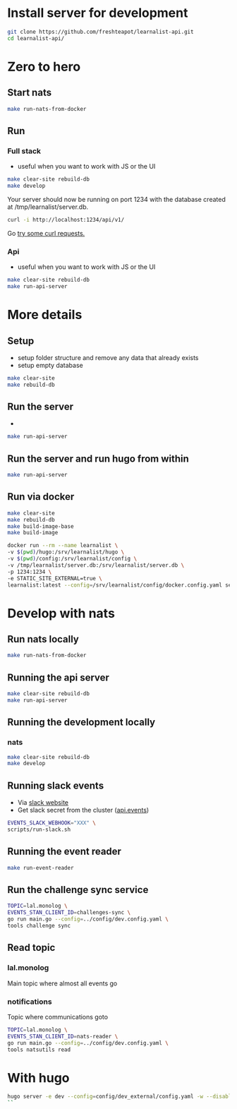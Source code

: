 # Install server for development

```sh
git clone https://github.com/freshteapot/learnalist-api.git
cd learnalist-api/
```

# Zero to hero
## Start nats
```sh
make run-nats-from-docker
```

## Run
### Full stack
- useful when you want to work with JS or the UI

```sh
make clear-site rebuild-db
make develop
```

Your server should now be running on port 1234 with the database created at /tmp/learnalist/server.db.

```sh
curl -i http://localhost:1234/api/v1/
```

Go [try some curl requests.](./play.along.md)



### Api
- useful when you want to work with JS or the UI

```sh
make clear-site rebuild-db
make run-api-server
```

# More details

## Setup
- setup folder structure and remove any data that already exists
- setup empty database

```sh
make clear-site
make rebuild-db
```

##  Run the server
-
```sh
make run-api-server
```

## Run the server and run hugo from within
```sh
make run-api-server
```

## Run via docker
```sh
make clear-site
make rebuild-db
make build-image-base
make build-image
```

```sh
docker run --rm --name learnalist \
-v $(pwd)/hugo:/srv/learnalist/hugo \
-v $(pwd)/config:/srv/learnalist/config \
-v /tmp/learnalist/server.db:/srv/learnalist/server.db \
-p 1234:1234 \
-e STATIC_SITE_EXTERNAL=true \
learnalist:latest --config=/srv/learnalist/config/docker.config.yaml server
```

# Develop with nats
## Run nats locally

```sh
make run-nats-from-docker
```

## Running the api server

```sh
make clear-site rebuild-db
make run-api-server
```

## Running the development locally
### nats
```sh
make clear-site rebuild-db
make develop
```
## Running slack events
- Via [slack website](https://api.slack.com)
- Get slack secret from the cluster ([api.events](./api.events.md))

```sh
EVENTS_SLACK_WEBHOOK="XXX" \
scripts/run-slack.sh
```


## Running the event reader

```sh
make run-event-reader
```


## Run the challenge sync service
```sh
TOPIC=lal.monolog \
EVENTS_STAN_CLIENT_ID=challenges-sync \
go run main.go --config=../config/dev.config.yaml \
tools challenge sync
```

## Read topic
### lal.monolog
Main topic where almost all events go
### notifications
Topic where communications goto

```sh
TOPIC=lal.monolog \
EVENTS_STAN_CLIENT_ID=nats-reader \
go run main.go --config=../config/dev.config.yaml \
tools natsutils read
```



# With hugo
```sh
hugo server -e dev --config=config/dev_external/config.yaml -w --disableFastRender --renderToDisk --ignoreCache
``
